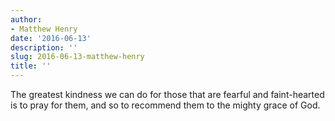 ```yaml
---
author:
- Matthew Henry
date: '2016-06-13'
description: ''
slug: 2016-06-13-matthew-henry
title: ''
---
```

The greatest kindness we can do for those that are fearful and faint-hearted is to pray for them, and so to recommend them to the mighty grace of God.



